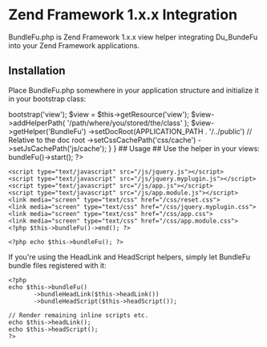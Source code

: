 Zend Framework 1.x.x Integration
================================

BundleFu.php is Zend Framework 1.x.x view helper integrating Du_BundeFu into your Zend Framework applications.

## Installation ##

Place BundleFu.php somewhere in your application structure and initialize it in your bootstrap class:

<?php

    class Bootstrap extends Zend_Application_Bootstrap_Bootstrap
    {
        protected function _initBundleFu()
        {
            $this->bootstrap('view');
            $view = $this->getResource('view');

            $view->addHelperPath(
                '/path/where/you/stored/the/class'
            );

            $view->getHelper('BundleFu')
                ->setDocRoot(APPLICATION_PATH . '/../public')
                // Relative to the doc root
                ->setCssCachePath('css/cache')
                ->setJsCachePath('js/cache');
        }
    }

## Usage ##

Use the helper in your views:

    <?php $this->bundleFu()->start(); ?>
    <script type="text/javascript" src="/js/jquery.js"></script>
    <script type="text/javascript" src="/js/jquery.myplugin.js"></script>
    <script type="text/javascript" src="/js/app.js"></script>
    <script type="text/javascript" src="/js/app.module.js"></script>
    <link media="screen" type="text/css" href="/css/reset.css">
    <link media="screen" type="text/css" href="/css/jquery.myplugin.css">
    <link media="screen" type="text/css" href="/css/app.css">
    <link media="screen" type="text/css" href="/css/app.module.css">
    <?php $this->bundleFu()->end(); ?>

    <?php echo $this->bundleFu(); ?>

If you're using the HeadLink and HeadScript helpers, simply let BundleFu bundle files registered with it:

    <?php 
    echo $this->bundleFu()
           ->bundleHeadLink($this->headLink())
           ->bundleHeadScript($this->headScript());

    // Render remaining inline scripts etc.
    echo $this->headLink();
    echo $this->headScript();
    ?>
